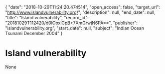 {
  "date": "2018-10-29T11:24:20.474514", 
  "open_access": false, 
  "target_url": "http://www.islandvulnerability.org/", 
  "description": null, 
  "end_date": null, 
  "title": "Island vulnerability", 
  "record_id": "20181029T112420/d0lOoxlCpB+7XmGrwjN6PA==", 
  "publisher": "islandvulnerability.org", 
  "start_date": null, 
  "subject": "Indian Ocean Tsunami December 2004"
}

# Island vulnerability

None